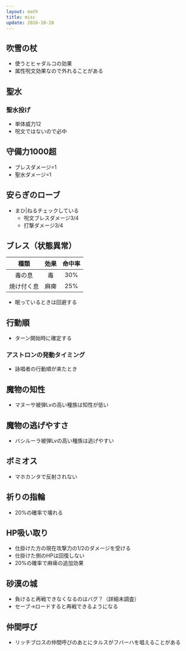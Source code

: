 ```yaml
---
layout: math
title: misc
update: 2016-10-28
---
```



## 吹雪の杖

* 使うとヒャダルコの効果
* 属性呪文効果なので外れることがある

## 聖水

### 聖水投げ

* 単体威力12
* 呪文ではないので必中

## 守備力1000超

* ブレスダメージ=1
* 聖水ダメージ=1

## 安らぎのローブ

* まひ\|ねるチェックしている
	* 呪文ブレスダメージ3/4
	* 打撃ダメージ3/4

## ブレス（状態異常）

|種類|効果|命中率|
|:--:|:--:|:----:|
| 毒の息 | 毒 | 30% |
| 焼け付く息 | 麻痺 | 25% |

* 眠っているときは回避する

## 行動順

* ターン開始時に確定する

### アストロンの発動タイミング

* 詠唱者の行動順が来たとき

## 魔物の知性

* マヌーサ被弾Lvの高い種族は知性が低い

## 魔物の逃げやすさ

* バシルーラ被弾Lvの高い種族は逃げやすい

## ボミオス

* マホカンタで反射されない

## 祈りの指輪

* 20%の確率で壊れる

## HP吸い取り

* 仕掛けた方の現在攻撃力の1/2のダメージを受ける
* 仕掛けた側のHPは回復しない
* 20%の確率で麻痺の追加効果

## 砂漠の城

* 負けると再戦できなくなるのはバグ？（詳細未調査）
* セーブ→ロードすると再戦できるようになる

## 仲間呼び

* リッチブロスの仲間呼びのあとにタルスがフバーハを唱えることがある
